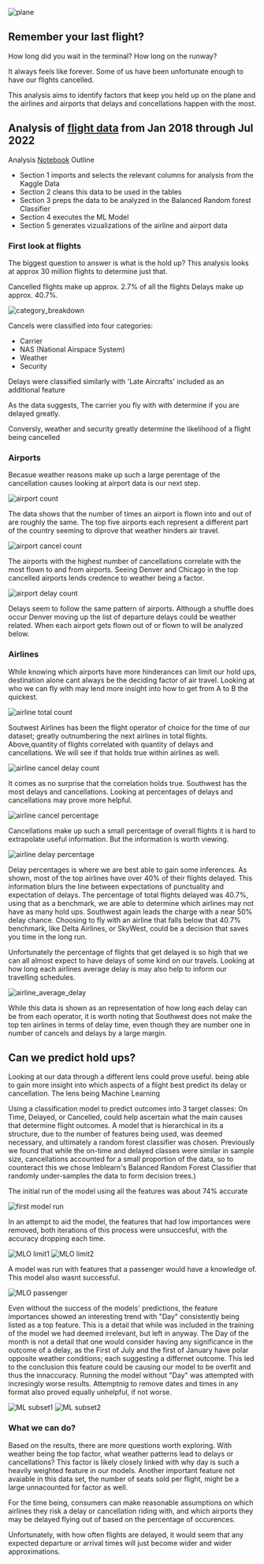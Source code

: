 ![plane](https://github.com/Adam-Warrick/Causes_of_Flight_Delays_and_Cancellations/blob/main/Resources/images/plane.png)

## Remember your last flight?

How long did you wait in the terminal? How long on the runway?

It always feels like forever. Some of us have been unfortunate enough to have our flights cancelled.

This analysis aims to identify factors that keep you held up on the plane and the airlines and airports that delays and concellations happen with the most.

## Analysis of [flight data](https://www.kaggle.com/datasets/robikscube/flight-delay-dataset-20182022) from Jan 2018 through Jul 2022

Analysis [Notebook](https://github.com/LJD0/Whats_the_Hold_Up/blob/main/Whats_the_Hold_up.ipynb) Outline

- Section 1 imports and selects the relevant columns for analysis from the Kaggle Data
- Section 2 cleans this data to be used in the tables
- Section 3 preps the data to be analyzed in the Balanced Random forest Classifier
- Section 4 executes the ML Model
- Section 5 generates vizualizations of the airline and airport data

### First look at flights

The biggest question to answer is what is the hold up?
This analysis looks at approx 30 million flights to determine just that.

Cancelled flights make up approx. 2.7% of all the flights
Delays make up approx. 40.7%.

![category_breakdown](https://github.com/LJD0/Whats_the_Hold_Up/blob/main/Resources/images/category_breakdown.png)

Cancels were classified into four categories:

- Carrier
- NAS (National Airspace System)
- Weather
- Security

Delays were classified similarly with 'Late Aircrafts' included as an additional feature

As the data suggests, The carrier you fly with with determine if you are delayed greatly.

Conversly, weather and security greatly determine the likelihood of a flight being cancelled

### Airports

Becasue weather reasons make up such a large perentage of the cancellation causes looking at airport data is our next step.

![airport count](https://github.com/LJD0/Whats_the_Hold_Up/blob/main/Resources/images/airport_total_count.png)

The data shows that the number of times an airport is flown into and out of are roughly the same.
The top five airports each represent a different part of the country seeming to diprove that weather hinders air travel.

![airport cancel count](https://github.com/LJD0/Whats_the_Hold_Up/blob/main/Resources/images/airport_cancel_count.png)

The airports with the highest number of cancellations correlate with the most flown to and from airports.
Seeing Denver and Chicago in the top cancelled airports lends credence to weather being a factor.

![airport delay count](https://github.com/LJD0/Whats_the_Hold_Up/blob/main/Resources/images/airport_delay_count.png)

Delays seem to follow the same pattern of airports. Although a shuffle does occur
Denver moving up the list of departure delays could be weather related. When each airport gets flown out of or flown to will be analyzed below.

### Airlines

While knowing which airports have more hinderances can limit our hold ups, destination alone cant always be the deciding factor of air travel.
Looking at who we can fly with may lend more insight into how to get from A to B the quickest.

![airline total count](https://github.com/LJD0/Whats_the_Hold_Up/blob/main/Resources/images/airline_total_count.png)

Soutwest Airlines has been the flight operator of choice for the time of our dataset; greatly outnumbering the next airlines in total flights.
Above,quantity of flights correlated with quantity of delays and cancellations. We will see if that holds true within airlines as well.

![airline cancel delay count](https://github.com/LJD0/Whats_the_Hold_Up/blob/main/Resources/images/airline_cancel_delay_count.png)

It comes as no surprise that the correlation holds true. Southwest has the most delays and cancellations.
Looking at percentages of delays and cancellations may prove more helpful.

![airline cancel percentage](https://github.com/LJD0/Whats_the_Hold_Up/blob/main/Resources/images/airline_cancel_percentage.png)

Cancellations make up such a small percentage of overall flights it is hard to extrapolate useful information. But the information is worth viewing.

![airline delay percentage](https://github.com/LJD0/Whats_the_Hold_Up/blob/main/Resources/images/airline_delay_percentage.png)

Delay percentages is where we are best able to gain some inferences.
As shown, most of the top airlines have over 40% of their flights delayed.
This information blurs the line between expectations of punctuality and expectation of delays.
The percentage of total flights delayed was 40.7%, using that as a benchmark, we are able to determine which airlines may not have as many hold ups.
Southwest again leads the charge with a near 50% delay chance.
Choosing to fly with an airline that falls below that 40.7% benchmark, like Delta Airlines, or SkyWest, could be a decision that saves you time in the long run.

Unfortunately the percentage of flights that get delayed is so high that we can all almost expect to have delays of some kind on our travels. Looking at how long each airlines average delay is may also help to inform our travelling schedules.

![airline_average_delay](https://github.com/LJD0/Whats_the_Hold_Up/blob/main/Resources/images/airline_average_delay.png)

While this data is shown as an representation of how long each delay can be from each operator, it is worth noting that Southwest does not make the top ten airlines in terms of delay time, even though they are number one in number of cancels and delays by a large margin.

## Can we predict hold ups?

Looking at our data through a different lens could prove useful. being able to gain more insight into which aspects of a flight best predict its delay or cancellation.
The lens being Machine Learning

Using a classification model to predict outcomes into 3 target classes: On Time, Delayed, or Cancelled, could help ascertain what the main causes that determine flight outcomes.
A model that is hierarchical in its a structure, due to the number of features being used, was deemed necessary, and ultimately a random forest classifier was chosen. Previously we found that while the on-time and delayed classes were similar in sample size, cancellations accounted for a small proportion of the data, so to counteract this we chose Imblearn's Balanced Random Forest Classifier that randomly under-samples the data to form decision trees.)

The initial run of the model using all the features was about 74% accurate

![first model run](https://github.com/LJD0/Whats_the_Hold_Up/blob/main/Resources/images/MLOutput_all.png)

In an attempt to aid the model, the features that had low importances were removed, both iterations of this process were unsuccesful, with the accuracy dropping each time.

![MLO limit1](https://github.com/LJD0/Whats_the_Hold_Up/blob/main/Resources/images/MLOutput_limit1.png) ![MLO limit2](https://github.com/LJD0/Whats_the_Hold_Up/blob/main/Resources/images/MLOutput_limit2.png)

A model was run with features that a passenger would have a knowledge of. This model also wasnt successful.

![MLO passenger](https://github.com/LJD0/Whats_the_Hold_Up/blob/main/Resources/images/MLOutput_passenger.png)

Even without the success of the models' predictions, the feature importances showed an interesting trend with "Day" consistently being listed as a top feature.
This is a detail that while was included in the training of the model we had deemed irrelevant, but left in anyway. The Day of the month is not a detail that one would consider having any significance in the outcome of a delay, as the First of July and the first of January have polar opposite weather conditions; each suggesting a differnet outcome.
This led to the conclusion this feature could be causing our model to be overfit and thus the innaccuracy.
Running the model without "Day" was attempted with incresingly worse results.
Attemptnig to remove dates and times in any format also proved equally unhelpful, if not worse.

![ML subset1](https://github.com/LJD0/Whats_the_Hold_Up/blob/main/Resources/images/MLOutput_subset1.png) ![ML subset2](https://github.com/LJD0/Whats_the_Hold_Up/blob/main/Resources/images/MLOutput_subset2.png)

### What we can do?

Based on the results, there are more questions worth exploring. With weather being the top factor, what weather patterns lead to delays or cancellations? This factor is likely closely linked with why day is such a heavily weighted feature in our models. Another important feature not avaiable in this data set, the number of seats sold per flight, might be a large unnacounted for factor as well.

For the time being, consumers can make reasonable assumptions on which airlines they risk a delay or cancellation riding with, and which airports they may be delayed flying out of based on the percentage of occurences.

Unfortunately, with how often flights are delayed, it would seem that any expected departure or arrival times will just become wider and wider approximations.
